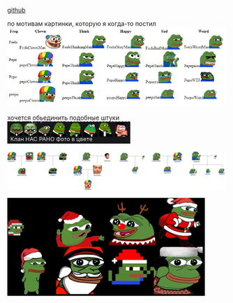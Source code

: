 [github](https://github.com/rprtr258/twitch-emotes-modifier-plugin/tree/dev)

по мотивам картинки, которую я когда-то постил ![](/blog/static/img/Sm0UV9deKT8.jpg)

хочется обьединить подобные штуки
![](/blog/static/img/XnZXT3wNusQ.jpg)

![](/blog/static/img/L4tTyXzUoa4.jpg)

![](/blog/static/img/8rqiu-85d3Y.jpg)
